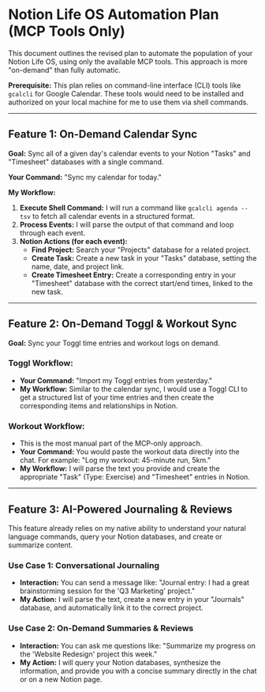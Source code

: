 # Notion Life OS Automation Plan (MCP Tools Only)

This document outlines the revised plan to automate the population of your Notion Life OS, using only the available MCP tools. This approach is more "on-demand" than fully automatic.

**Prerequisite:** This plan relies on command-line interface (CLI) tools like `gcalcli` for Google Calendar. These tools would need to be installed and authorized on your local machine for me to use them via shell commands.

---

## Feature 1: On-Demand Calendar Sync

**Goal:** Sync all of a given day's calendar events to your Notion "Tasks" and "Timesheet" databases with a single command.

**Your Command:** "Sync my calendar for today."

**My Workflow:**
1.  **Execute Shell Command:** I will run a command like `gcalcli agenda --tsv` to fetch all calendar events in a structured format.
2.  **Process Events:** I will parse the output of that command and loop through each event.
3.  **Notion Actions (for each event):**
    *   **Find Project:** Search your "Projects" database for a related project.
    *   **Create Task:** Create a new task in your "Tasks" database, setting the name, date, and project link.
    *   **Create Timesheet Entry:** Create a corresponding entry in your "Timesheet" database with the correct start/end times, linked to the new task.

---

## Feature 2: On-Demand Toggl & Workout Sync

**Goal:** Sync your Toggl time entries and workout logs on demand.

### Toggl Workflow:
*   **Your Command:** "Import my Toggl entries from yesterday."
*   **My Workflow:** Similar to the calendar sync, I would use a Toggl CLI to get a structured list of your time entries and then create the corresponding items and relationships in Notion.

### Workout Workflow:
*   This is the most manual part of the MCP-only approach.
*   **Your Command:** You would paste the workout data directly into the chat. For example: "Log my workout: 45-minute run, 5km."
*   **My Workflow:** I will parse the text you provide and create the appropriate "Task" (Type: Exercise) and "Timesheet" entries in Notion.

---

## Feature 3: AI-Powered Journaling & Reviews

This feature already relies on my native ability to understand your natural language commands, query your Notion databases, and create or summarize content.

### Use Case 1: Conversational Journaling
*   **Interaction:** You can send a message like: "Journal entry: I had a great brainstorming session for the 'Q3 Marketing' project."
*   **My Action:** I will parse the text, create a new entry in your "Journals" database, and automatically link it to the correct project.

### Use Case 2: On-Demand Summaries & Reviews
*   **Interaction:** You can ask me questions like: "Summarize my progress on the 'Website Redesign' project this week."
*   **My Action:** I will query your Notion databases, synthesize the information, and provide you with a concise summary directly in the chat or on a new Notion page.
